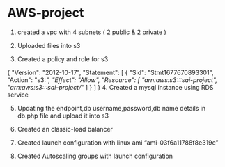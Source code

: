 # AWS-project


 1. created a vpc with 4 subnets ( 2 public & 2 private )


2. Uploaded files into s3


3. Created a policy and role for s3


{
  "Version": "2012-10-17",
  "Statement": [
    {
      "Sid": "Stmt1677670893301",
      "Action": "s3:*",
      "Effect": "Allow",
      "Resource": [
        "arn:aws:s3:::sai-project",
        "arn:aws:s3:::sai-project/*"
      ]
    }
  ]
}
4. Created a mysql instance using RDS service


5. Updating the endpoint,db username,password,db name details in db.php file and upload it into s3


6. Created an classic-load balancer


7. Created launch configuration with linux ami “ami-03f6a11788f8e319e”


8. Created Autoscaling groups with launch configuration
